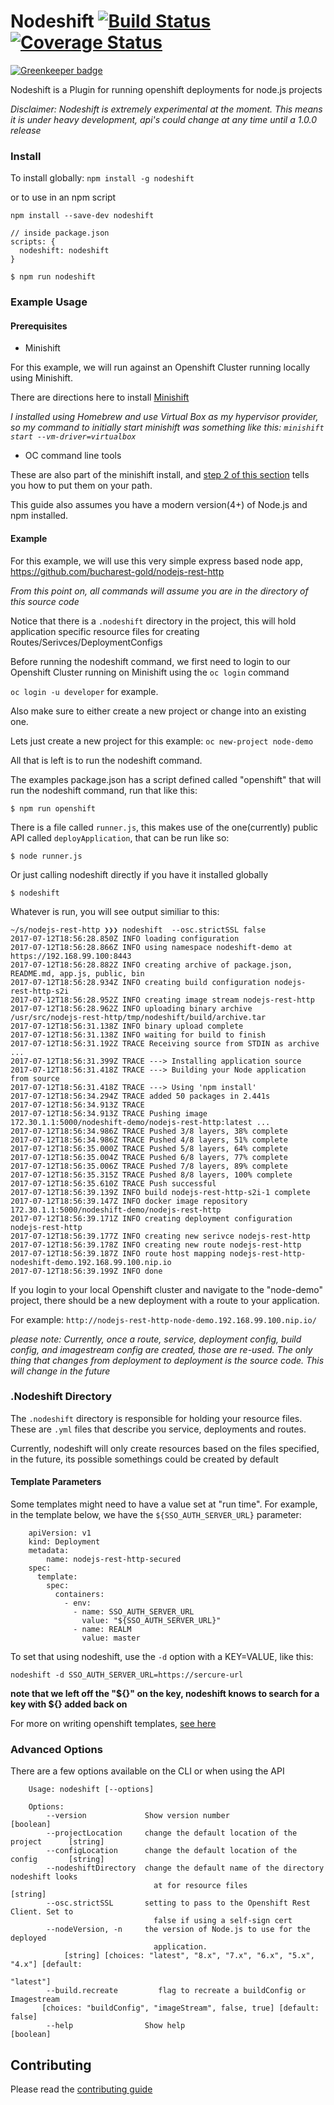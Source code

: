 # Nodeshift [![Build Status](https://travis-ci.org/bucharest-gold/nodeshift.svg?branch=master)](https://travis-ci.org/bucharest-gold/nodeshift) [![Coverage Status](https://coveralls.io/repos/github/bucharest-gold/nodeshift/badge.svg?branch=master)](https://coveralls.io/github/bucharest-gold/nodeshift?branch=master)

[![Greenkeeper badge](https://badges.greenkeeper.io/bucharest-gold/nodeshift.svg)](https://greenkeeper.io/)

Nodeshift is a Plugin for running openshift deployments for node.js projects

_Disclaimer: Nodeshift is extremely experimental at the moment.  This means it is under heavy development, api's could change at any time until a 1.0.0 release_

### Install

To install globally: `npm install -g nodeshift`

or to use in an npm script

    npm install --save-dev nodeshift

    // inside package.json
    scripts: {
      nodeshift: nodeshift
    }

    $ npm run nodeshift

### Example Usage

#### Prerequisites

* Minishift

For this example, we will run against an Openshift Cluster running locally using Minishift.

There are directions here to install [Minishift](https://docs.openshift.org/latest/minishift/getting-started/installing.html)

_I installed using Homebrew and use Virtual Box as my hypervisor provider, so my command to initially start minishift was something like this: `minishift start --vm-driver=virtualbox`_


* OC command line tools

These are also part of the minishift install, and [step 2 of this section](https://docs.openshift.org/latest/minishift/getting-started/quickstart.html#starting-minishift) tells you how to put them on your path.

This guide also assumes you have a modern version(4+) of Node.js and npm installed.

#### Example

For this example, we will use this very simple express based node app, https://github.com/bucharest-gold/nodejs-rest-http

_From this point on, all commands will assume you are in the directory of this source code_

Notice that there is a `.nodeshift` directory in the project, this will hold application specific resource files for creating Routes/Serivces/DeploymentConfigs

Before running the nodeshift command, we first need to login to our Openshift Cluster running on Minishift using the `oc login` command

`oc login -u developer` for example.

Also make sure to either create a new project or change into an existing one.

Lets just create a new project for this example: `oc new-project node-demo`

All that is left is to run the nodeshift command.

The examples package.json has a script defined called "openshift" that will run the nodeshift command, run that like this:

    $ npm run openshift

There is a file called `runner.js`, this makes use of the one(currently) public API called `deployApplication`, that can be run like so:

    $ node runner.js


Or just calling nodeshift directly if you have it installed globally

    $ nodeshift


Whatever is run, you will see output similiar to this:

```term
~/s/nodejs-rest-http ❯❯❯ nodeshift  --osc.strictSSL false
2017-07-12T18:56:28.850Z INFO loading configuration
2017-07-12T18:56:28.866Z INFO using namespace nodeshift-demo at https://192.168.99.100:8443
2017-07-12T18:56:28.882Z INFO creating archive of package.json, README.md, app.js, public, bin
2017-07-12T18:56:28.934Z INFO creating build configuration nodejs-rest-http-s2i
2017-07-12T18:56:28.952Z INFO creating image stream nodejs-rest-http
2017-07-12T18:56:28.962Z INFO uploading binary archive /usr/src/nodejs-rest-http/tmp/nodeshift/build/archive.tar
2017-07-12T18:56:31.138Z INFO binary upload complete
2017-07-12T18:56:31.138Z INFO waiting for build to finish
2017-07-12T18:56:31.192Z TRACE Receiving source from STDIN as archive ...
2017-07-12T18:56:31.399Z TRACE ---> Installing application source
2017-07-12T18:56:31.418Z TRACE ---> Building your Node application from source
2017-07-12T18:56:31.418Z TRACE ---> Using 'npm install'
2017-07-12T18:56:34.294Z TRACE added 50 packages in 2.441s
2017-07-12T18:56:34.913Z TRACE
2017-07-12T18:56:34.913Z TRACE Pushing image 172.30.1.1:5000/nodeshift-demo/nodejs-rest-http:latest ...
2017-07-12T18:56:34.986Z TRACE Pushed 3/8 layers, 38% complete
2017-07-12T18:56:34.986Z TRACE Pushed 4/8 layers, 51% complete
2017-07-12T18:56:35.000Z TRACE Pushed 5/8 layers, 64% complete
2017-07-12T18:56:35.004Z TRACE Pushed 6/8 layers, 77% complete
2017-07-12T18:56:35.006Z TRACE Pushed 7/8 layers, 89% complete
2017-07-12T18:56:35.315Z TRACE Pushed 8/8 layers, 100% complete
2017-07-12T18:56:35.610Z TRACE Push successful
2017-07-12T18:56:39.139Z INFO build nodejs-rest-http-s2i-1 complete
2017-07-12T18:56:39.147Z INFO docker image repository 172.30.1.1:5000/nodeshift-demo/nodejs-rest-http
2017-07-12T18:56:39.171Z INFO creating deployment configuration nodejs-rest-http
2017-07-12T18:56:39.177Z INFO creating new serivce nodejs-rest-http
2017-07-12T18:56:39.178Z INFO creating new route nodejs-rest-http
2017-07-12T18:56:39.187Z INFO route host mapping nodejs-rest-http-nodeshift-demo.192.168.99.100.nip.io
2017-07-12T18:56:39.199Z INFO done
```

If you login to your local Openshift cluster and navigate to the "node-demo" project, there should be a new deployment with a route to your application.

For example: `http://nodejs-rest-http-node-demo.192.168.99.100.nip.io/`

_please note: Currently, once a route, service, deployment config, build config, and imagestream config are created, those are re-used. The only thing that changes from deployment to deployment is the source code.  This will change in the future_

### .Nodeshift Directory

The `.nodeshift` directory is responsible for holding your resource files.  These are `.yml` files that describe you service, deployments and routes.

Currently, nodeshift will only create resources based on the files specified,  in the future, its possible somethings could be created by default

#### Template Parameters

Some templates might need to have a value set at "run time".  For example, in the template below, we have the `${SSO_AUTH_SERVER_URL}` parameter:

        apiVersion: v1
        kind: Deployment
        metadata:
            name: nodejs-rest-http-secured
        spec:
          template:
            spec:
              containers:
                - env:
                  - name: SSO_AUTH_SERVER_URL
                    value: "${SSO_AUTH_SERVER_URL}"
                  - name: REALM
                    value: master

To set that using nodeshift, use the `-d` option with a KEY=VALUE, like this:

    nodeshift -d SSO_AUTH_SERVER_URL=https://sercure-url

__note that we left off the "${}" on the key,  nodeshift knows to search for a key with ${} added back on__

For more on writing openshift templates, [see here](https://docs.openshift.org/latest/dev_guide/templates.html#writing-templates)

### Advanced Options

There are a few options available on the CLI or when using the API

        Usage: nodeshift [--options]

        Options:
            --version             Show version number                            [boolean]
            --projectLocation     change the default location of the project      [string]
            --configLocation      change the default location of the config       [string]
            --nodeshiftDirectory  change the default name of the directory nodeshift looks
                                    at for resource files                           [string]
            --osc.strictSSL       setting to pass to the Openshift Rest Client. Set to
                                    false if using a self-sign cert
            --nodeVersion, -n     the version of Node.js to use for the deployed
                                    application.
                [string] [choices: "latest", "8.x", "7.x", "6.x", "5.x", "4.x"] [default:
                                                                                "latest"]
            --build.recreate         flag to recreate a buildConfig or Imagestream
           [choices: "buildConfig", "imageStream", false, true] [default: false]
            --help                Show help                                      [boolean]



## Contributing

Please read the [contributing guide](./CONTRIBUTING.md)

